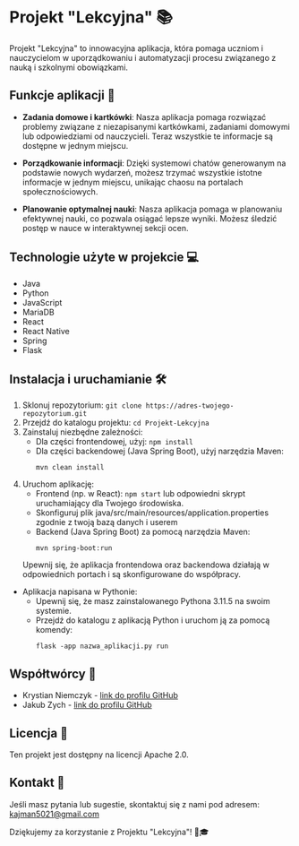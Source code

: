 # Projekt "Lekcyjna" 📚

Projekt "Lekcyjna" to innowacyjna aplikacja, która pomaga uczniom i nauczycielom w uporządkowaniu i automatyzacji procesu związanego z nauką i szkolnymi obowiązkami.

## Funkcje aplikacji 🚀

- **Zadania domowe i kartkówki**: Nasza aplikacja pomaga rozwiązać problemy związane z niezapisanymi kartkówkami, zadaniami domowymi lub odpowiedziami od nauczycieli. Teraz wszystkie te informacje są dostępne w jednym miejscu.

- **Porządkowanie informacji**: Dzięki systemowi chatów generowanym na podstawie nowych wydarzeń, możesz trzymać wszystkie istotne informacje w jednym miejscu, unikając chaosu na portalach społecznościowych.

- **Planowanie optymalnej nauki**: Nasza aplikacja pomaga w planowaniu efektywnej nauki, co pozwala osiągać lepsze wyniki. Możesz śledzić postęp w nauce w interaktywnej sekcji ocen.

## Technologie użyte w projekcie 💻

- Java
- Python
- JavaScript
- MariaDB
- React
- React Native
- Spring
- Flask

## Instalacja i uruchamianie 🛠️

1. Sklonuj repozytorium: `git clone https://adres-twojego-repozytorium.git`
2. Przejdź do katalogu projektu: `cd Projekt-Lekcyjna`
3. Zainstaluj niezbędne zależności:
   - Dla części frontendowej, użyj: `npm install`
   - Dla części backendowej (Java Spring Boot), użyj narzędzia Maven:
     ```shell
     mvn clean install
     ```
4. Uruchom aplikację:
   - Frontend (np. w React): `npm start` lub odpowiedni skrypt uruchamiający dla Twojego środowiska.
   - Skonfiguruj plik java/src/main/resources/application.properties zgodnie z twoją bazą danych i userem  
   - Backend (Java Spring Boot) za pomocą narzędzia Maven:
     ```shell
     mvn spring-boot:run
     ```
   Upewnij się, że aplikacja frontendowa oraz backendowa działają w odpowiednich portach i są skonfigurowane do współpracy.
  - Aplikacja napisana w Pythonie:
     - Upewnij się, że masz zainstalowanego Pythona 3.11.5 na swoim systemie.
     - Przejdź do katalogu z aplikacją Python i uruchom ją za pomocą komendy:
       ```shell
       flask -app nazwa_aplikacji.py run
       ```

## Współtwórcy 👥

- Krystian Niemczyk - [link do profilu GitHub](https://github.com/Qrinee)
- Jakub Zych - [link do profilu GitHub](https://github.com/jakbyjakub)

## Licencja 📜

Ten projekt jest dostępny na licencji Apache 2.0.

## Kontakt 📧

Jeśli masz pytania lub sugestie, skontaktuj się z nami pod adresem: kajman5021@gmail.com

Dziękujemy za korzystanie z Projektu "Lekcyjna"! 📖🎓
